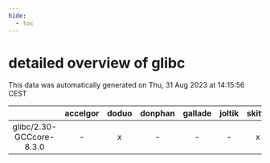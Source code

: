 ```yaml
---
hide:
  - toc
---
```


detailed overview of glibc
==========================


This data was automatically generated on Thu, 31 Aug 2023 at 14:15:56 CEST  

| |accelgor|doduo|donphan|gallade|joltik|skitty|swalot|victini|
| :---: | :---: | :---: | :---: | :---: | :---: | :---: | :---: | :---: |
|glibc/2.30-GCCcore-8.3.0|-|x|-|-|-|x|-|x|
